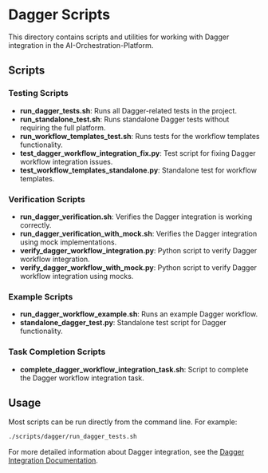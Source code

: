 # Dagger Scripts

This directory contains scripts and utilities for working with Dagger integration in the AI-Orchestration-Platform.

## Scripts

### Testing Scripts

- **run_dagger_tests.sh**: Runs all Dagger-related tests in the project.
- **run_standalone_test.sh**: Runs standalone Dagger tests without requiring the full platform.
- **run_workflow_templates_test.sh**: Runs tests for the workflow templates functionality.
- **test_dagger_workflow_integration_fix.py**: Test script for fixing Dagger workflow integration issues.
- **test_workflow_templates_standalone.py**: Standalone test for workflow templates.

### Verification Scripts

- **run_dagger_verification.sh**: Verifies the Dagger integration is working correctly.
- **run_dagger_verification_with_mock.sh**: Verifies the Dagger integration using mock implementations.
- **verify_dagger_workflow_integration.py**: Python script to verify Dagger workflow integration.
- **verify_dagger_workflow_with_mock.py**: Python script to verify Dagger workflow integration using mocks.

### Example Scripts

- **run_dagger_workflow_example.sh**: Runs an example Dagger workflow.
- **standalone_dagger_test.py**: Standalone test script for Dagger functionality.

### Task Completion Scripts

- **complete_dagger_workflow_integration_task.sh**: Script to complete the Dagger workflow integration task.

## Usage

Most scripts can be run directly from the command line. For example:

```bash
./scripts/dagger/run_dagger_tests.sh
```

For more detailed information about Dagger integration, see the [Dagger Integration Documentation](../../docs/DAGGER_INTEGRATION.md).
